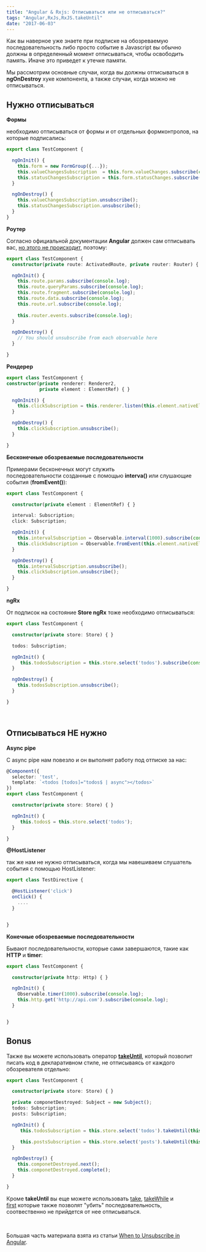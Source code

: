 ```yaml
---
title: "Angular & Rxjs: Отписываться или не отписываться?"
tags: "Angular,RxJs,RxJS.takeUntil"
date: "2017-06-03"
---
```


Как вы наверное уже знаете при подписке на обозреваемую последовательность либо просто событие в Javascript вы обычно должны в определенный момент отписываться, чтобы освободить память. Иначе это приведет к утечке памяти.

Мы рассмотрим основные случаи, когда вы должны отписываться в **ngOnDestroy** хуке компонента, а также случаи, когда можно не отписываться.

## Нужно отписываться

**Формы**

необходимо отписываться от формы и от отдельных формконтролов, на которые подписались:

```typescript
export class TestComponent {

  ngOnInit() {
    this.form = new FormGroup({...});
    this.valueChangesSubscription  = this.form.valueChanges.subscribe(console.log);
    this.statusChangesSubscription = this.form.statusChanges.subscribe(console.log);
  }

  ngOnDestroy() {
    this.valueChangesSubscription.unsubscribe();
    this.statusChangesSubscription.unsubscribe();
  }
}
```

**Роутер**

Согласно официальной документации **Angular** должен сам отписывать вас, [но этого не происходит](https://github.com/angular/angular/issues/16261), поэтому:

```typescript
export class TestComponent {
  constructor(private route: ActivatedRoute, private router: Router) { }

  ngOnInit() {
    this.route.params.subscribe(console.log);
    this.route.queryParams.subscribe(console.log);
    this.route.fragment.subscribe(console.log);
    this.route.data.subscribe(console.log);
    this.route.url.subscribe(console.log);
    
    this.router.events.subscribe(console.log);
  }

  ngOnDestroy() {
    // You should unsubscribe from each observable here
  }

}
```

**Рендерер**

```typescript
export class TestComponent {
constructor(private renderer: Renderer2, 
            private element : ElementRef) { }

  ngOnInit() {
    this.clickSubscription = this.renderer.listen(this.element.nativeElement, "click", handler);
  }

  ngOnDestroy() {
    this.clickSubscription.unsubscribe();
  }

}
```

**Бесконечные обозреваемые последовательности**

Примерами бесконечных могут служить последовательности созданные с помощью **interva()** или слушающие события (**fromEvent()**):

```typescript
export class TestComponent {

  constructor(private element : ElementRef) { }

  interval: Subscription;
  click: Subscription;

  ngOnInit() {
    this.intervalSubscription = Observable.interval(1000).subscribe(console.log);
    this.clickSubscription = Observable.fromEvent(this.element.nativeElement, 'click').subscribe(console.log);
  }

  ngOnDestroy() {
    this.intervalSubscription.unsubscribe();
    this.clickSubscription.unsubscribe();
  }

}
```

**ngRx**

От подписок на состояние **Store ngRx** тоже необходимо отписываться:

```typescript
export class TestComponent {

  constructor(private store: Store) { }

  todos: Subscription;

  ngOnInit() {
     this.todosSubscription = this.store.select('todos').subscribe(console.log);  
  }

  ngOnDestroy() {
    this.todosSubscription.unsubscribe();
  }

}
```

 

## Отписываться НЕ нужно

**Async pipe**

C async pipe нам повезло и он выполнят работу под отписке за нас:

```typescript
@Component({
  selector: 'test',
  template: `<todos [todos]="todos$ | async"></todos>`
})
export class TestComponent {

  constructor(private store: Store) { }

  ngOnInit() {
     this.todos$ = this.store.select('todos');
  }

}
```

**@HostListener**

так же нам не нужно отписываться, когда мы навешиваем слушатель события с помощью HostListener:

```typescript
export class TestDirective {

  @HostListener('click')
  onClick() {
    ....
  }


}
```

**Конечные обозреваемые последовательности**

Бывают последовательности, которые сами завершаются, такие как **HTTP** и **timer**:

```typescript
export class TestComponent {

  constructor(private http: Http) { }

  ngOnInit() {
    Observable.timer(1000).subscribe(console.log);
    this.http.get('http://api.com').subscribe(console.log);
  }


}
```

## Bonus

Также вы можете использовать оператор **[takeUntil](https://github.com/Reactive-Extensions/RxJS/blob/master/doc/api/core/operators/takeuntil.md)**, который позволит писать код в декларативном стиле, не отписываясь от каждого обозревателя отдельно:

```typescript
export class TestComponent {

  constructor(private store: Store) { }

  private componetDestroyed: Subject = new Subject();
  todos: Subscription;
  posts: Subscription;

  ngOnInit() {
     this.todosSubscription = this.store.select('todos').takeUntil(this.componetDestroyed).subscribe(console.log); 

     this.postsSubscription = this.store.select('posts').takeUntil(this.componetDestroyed).subscribe(console.log); 
  }

  ngOnDestroy() {
    this.componetDestroyed.next();
    this.componetDestroyed.complete();
  }

}
```

Кроме **takeUntil** вы еще можете использовать [take](https://github.com/Reactive-Extensions/RxJS/blob/master/doc/api/core/operators/take.md), [takeWhile](https://github.com/Reactive-Extensions/RxJS/blob/master/doc/api/core/operators/takewhile.md) и [first](https://github.com/Reactive-Extensions/RxJS/blob/master/doc/api/core/operators/first.md) которые также позволят "убить" последовательность, соотвественно не прийдется от нее отписываться.

 

Большая часть материала взята из статьи [When to Unsubscribe in Angular](https://netbasal.com/when-to-unsubscribe-in-angular-d61c6b21bad3).
